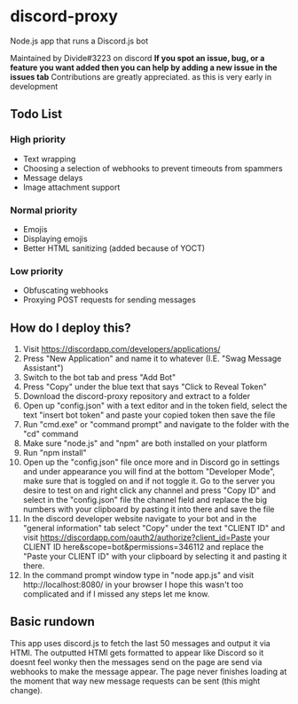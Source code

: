 # discord-proxy
Node.js app that runs a Discord.js bot

Maintained by Divide#3223 on discord
__If you spot an issue, bug, or a feature you want added then you can help by adding a new issue in the issues tab__
Contributions are greatly appreciated. as this is very early in development

## Todo List
### High priority
- Text wrapping
- Choosing a selection of webhooks to prevent timeouts from spammers
- Message delays
- Image attachment support
### Normal priority
- Emojis
- Displaying emojis
- Better HTML sanitizing (added because of YOCT)
### Low priority
- Obfuscating webhooks
- Proxying POST requests for sending messages

## How do I deploy this?
1. Visit https://discordapp.com/developers/applications/
2. Press "New Application" and name it to whatever (I.E. "Swag Message Assistant")
3. Switch to the bot tab and press "Add Bot"
4. Press "Copy" under the blue text that says "Click to Reveal Token"
5. Download the discord-proxy repository and extract to a folder
6. Open up "config.json" with a text editor and in the token field, select the text "insert bot token" and paste your copied token then save the file
6. Run "cmd.exe" or "command prompt" and navigate to the folder with the "cd" command
7. Make sure "node.js" and "npm" are both installed on your platform
8. Run "npm install"
9. Open up the "config.json" file once more and in Discord go in settings and under appearance you will find at the bottom "Developer Mode", make sure that is toggled on and if not toggle it. Go to the server you desire to test on and right click any channel and press "Copy ID" and select in the "config.json" file the channel field and replace the big numbers with your clipboard by pasting it into there and save the file
10. In the discord developer website navigate to your bot and in the "general information" tab select "Copy" under the text "CLIENT ID" and visit 
https://discordapp.com/oauth2/authorize?client_id=Paste your CLIENT ID here&scope=bot&permissions=346112
and replace the "Paste your CLIENT ID" with your clipboard by selecting it and pasting it there.
11. In the command prompt window type in "node app.js" and visit http://localhost:8080/ in your browser
I hope this wasn't too complicated and if I missed any steps let me know.
## Basic rundown
This app uses discord.js to fetch the last 50 messages and output it via HTMl. The outputted HTMl gets formatted to appear like Discord so it doesnt feel wonky then the messages send on the page are send via webhooks to make the message appear. The page never finishes loading at the moment that way new message requests can be sent (this might change).
